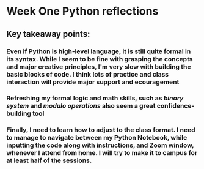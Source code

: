 # Week One Python reflections
## Key takeaway points: 
### **Even if Python is high-level language**, it is still quite **formal in its syntax**. While I seem to be fine with grasping the concepts and major creative principles, I'm very slow with building the basic blocks of code. I think  **lots of practice** and class interaction will provide **major support** and **ecouragement**
### **Refreshing my formal logic** and **math** skills, such as *binary system* and *modulo operations* also seem a great confidence-building tool
### Finally, I need to learn how to adjust to the class format. I need to **manage to navigate between** my Python Notebook, while inputting the code along with instructions, and Zoom window, whenever I attend from home. I will try to make it to campus for at least half of the sessions.
